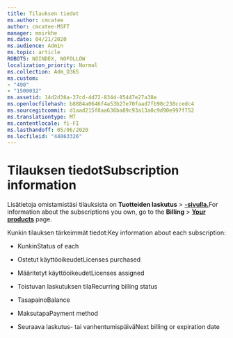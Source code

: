 ```yaml
---
title: Tilauksen tiedot
ms.author: cmcatee
author: cmcatee-MSFT
manager: mnirkhe
ms.date: 04/21/2020
ms.audience: Admin
ms.topic: article
ROBOTS: NOINDEX, NOFOLLOW
localization_priority: Normal
ms.collection: Adm_O365
ms.custom:
- "490"
- "1500032"
ms.assetid: 14d2d36a-37cd-4d72-8344-85447e27a38e
ms.openlocfilehash: b8884a0646f4a53b27e70faad7fb90c238ccedc4
ms.sourcegitcommit: d1aad215f8aa636ba89c93a13a0c9d90e997f752
ms.translationtype: MT
ms.contentlocale: fi-FI
ms.lasthandoff: 05/06/2020
ms.locfileid: "44063326"
---
```

# <a name="subscription-information"></a><span data-ttu-id="f6f83-102">Tilauksen tiedot</span><span class="sxs-lookup"><span data-stu-id="f6f83-102">Subscription information</span></span>

<span data-ttu-id="f6f83-103">Lisätietoja omistamistäsi tilauksista on **Tuotteiden laskutus** \> **[-sivulla.](https://go.microsoft.com/fwlink/p/?linkid=842054)**</span><span class="sxs-lookup"><span data-stu-id="f6f83-103">For information about the subscriptions you own, go to the **Billing** \> **[Your products](https://go.microsoft.com/fwlink/p/?linkid=842054)** page.</span></span>
  
<span data-ttu-id="f6f83-104">Kunkin tilauksen tärkeimmät tiedot:</span><span class="sxs-lookup"><span data-stu-id="f6f83-104">Key information about each subscription:</span></span>
  
- <span data-ttu-id="f6f83-105">Kunkin</span><span class="sxs-lookup"><span data-stu-id="f6f83-105">Status of each</span></span>

- <span data-ttu-id="f6f83-106">Ostetut käyttöoikeudet</span><span class="sxs-lookup"><span data-stu-id="f6f83-106">Licenses purchased</span></span>

- <span data-ttu-id="f6f83-107">Määritetyt käyttöoikeudet</span><span class="sxs-lookup"><span data-stu-id="f6f83-107">Licenses assigned</span></span>

- <span data-ttu-id="f6f83-108">Toistuvan laskutuksen tila</span><span class="sxs-lookup"><span data-stu-id="f6f83-108">Recurring billing status</span></span>

- <span data-ttu-id="f6f83-109">Tasapaino</span><span class="sxs-lookup"><span data-stu-id="f6f83-109">Balance</span></span>

- <span data-ttu-id="f6f83-110">Maksutapa</span><span class="sxs-lookup"><span data-stu-id="f6f83-110">Payment method</span></span>

- <span data-ttu-id="f6f83-111">Seuraava laskutus- tai vanhentumispäivä</span><span class="sxs-lookup"><span data-stu-id="f6f83-111">Next billing or expiration date</span></span>